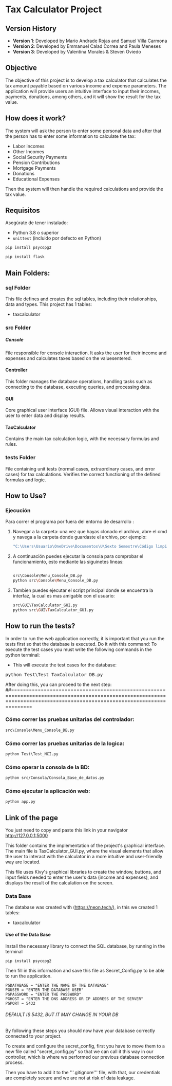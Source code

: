 # Tax Calculator Project

## Version History

- **Version 1**: Developed by Mario Andrade Rojas and Samuel Villa Carmona
- **Version 2**: Developed by Emmanuel Calad Correa and Paula Meneses
- **Version 3**: Developed by Valentina Morales & Steven Oviedo

## Objective 

The objective of this project is to develop a tax calculator that calculates the tax amount payable based on various income and expense parameters. The application will provide users an intuitive interface to input their incomes, payments, donations, among others, and it will show the result for the tax value. 


## How does it work?

The system will ask the person to enter some personal data and after that the person has to enter some information to calculate the tax: 
- Labor incomes
- Other Incomes
- Social Security Payments
- Pension Contributions
- Mortgage Payments 
- Donations
- Educational Expenses

Then the system will then handle the required calculations and provide the tax value.

## Requisitos

Asegúrate de tener instalado:

- Python 3.8 o superior
- `unittest` (incluido por defecto en Python)
 ```markdown
 pip install psycopg2
  ```
  ```markdown
 pip install flask
  ```


## Main Folders:

### sql Folder
This file defines and creates the sql tables, including their relationships, data and types. This project has 1 tables:
- taxcalculator

### src Folder

##### Console
File responsible for console interaction. It asks the user for their income and expenses and calculates taxes based on the values ​​entered.

#### Controller
This folder manages the database operations, handling tasks such as connecting to the database, executing queries, and processing data.

#### GUI
Core graphical user interface (GUI) file. Allows visual interaction with the user to enter data and display results.

#### TaxCalculator
Contains the main tax calculation logic, with the necessary formulas and rules.

### tests Folder
File containing unit tests (normal cases, extraordinary cases, and error cases) for tax calculations. Verifies the correct functioning of the defined formulas and logic.


## How to Use?
### Ejecución
Para correr el programa por fuera del entorno de desarrollo :
1. Navegar a la carpeta: una vez que hayas clonado el archivo, abre el cmd y navega a la carpeta donde guardaste el archivo, por ejemplo:
   ```bash
   "C:\Users\Usuario\OneDrive\Documentos\U\Sexto Semestre\Código limpio\NCI_update"
   ``` 
2. A continuación puedes ejecutar la consola para comprobar el funcionamiento, esto mediante las siguinetes lineas: <br>
   ```bash

   src\Console\Menu_Console_DB.py
   python src\Console\Menu_Console_DB.py
   ```
   
3. Tambien puedes ejecutar el script principal donde se encuentra la interfaz, la cual es mas amigable con el usuario: <br>
   ```bash
   src\GUI\TaxCalculator_GUI.py
   python src\GUI\TaxCalculator_GUI.py
   ```

## How to run the tests?

In order to run the web application correctly, it is important that you run the tests first so that the database is executed. Do it with this command:
To execute the test cases you must write the following commands in the python terminal:
- This will execute the test cases for the database:
<pre>python Test\Test_TaxCalculator_DB.py </pre>

After doing this, you can proceed to the next step:
##=========================================================================================================================================================================
### Cómo correr las pruebas unitarias del controlador:
```markdown
src\Console\Menu_Console_DB.py
```
### Cómo correr las pruebas unitarias de la logica:
```markdown
python Test\Test_NCI.py
```

### Cómo operar la consola de la BD:
```markdown
python src/Consola/Consola_Base_de_datos.py
```

### Cómo ejecutar la aplicación web:
```markdown
python app.py
```









## Link of the page
You just need to copy and paste this link in your navigator
http://127.0.0.1:5000


This folder contains the implementation of the project's graphical interface. The main file is TaxCalculator_GUI.py, where the visual elements that allow the user to interact with the calculator in a more intuitive and user-friendly way are located.

This file uses Kivy's graphical libraries to create the window, buttons, and input fields needed to enter the user's data (income and expenses), and displays the result of the calculation on the screen. 

### Data Base 
The database was created with (https://neon.tech/), in this we created 1 tables:
- taxcalculator

#### Use of the Data Base
Install the necessary library to connect the SQL database, by running in the terminal

    pip install psycopg2 

Then fill in this information and save this file as Secret_Config.py
to be able to run the application.

    PGDATABASE = "ENTER THE NAME OF THE DATABASE"
    PGUSER = "ENTER THE DATABASE USER"
    PGPASSWORD = "ENTER THE PASSWORD"
    PGHOST = "ENTER THE DNS ADDRESS OR IP ADDRESS OF THE SERVER"
    PGPORT = 5432 

###### DEFAULT IS 5432, BUT IT MAY CHANGE IN YOUR DB

By following these steps you should now have your database correctly connected to your project.

To create and configure the secret_config, first you have to move them to a new file called "secret_config.py" so that we can call it this way in our controller, which is where we performed our previous database connection process.

Then you have to add it to the '''.gitignore''' file, with that, our credentials are completely secure and we are not at risk of data leakage.
